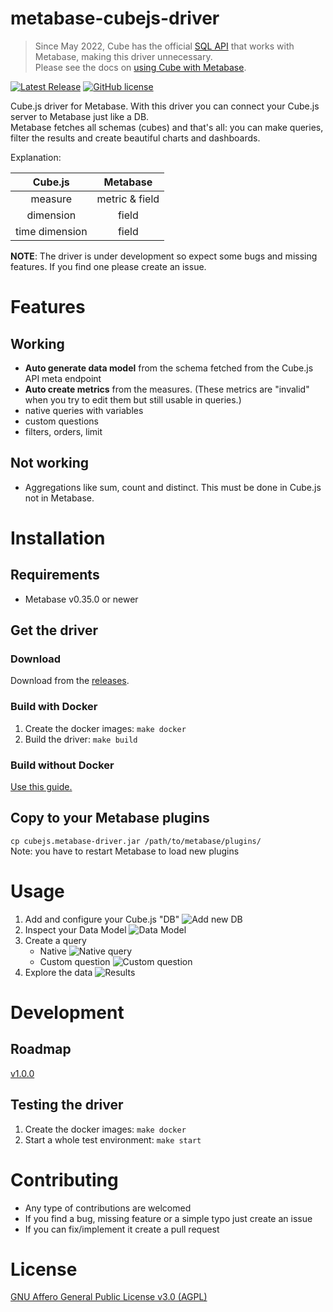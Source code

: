 # metabase-cubejs-driver

> Since May 2022, Cube has the official [SQL API](https://cube.dev/docs/backend/sql) that works with Metabase, making this driver unnecessary.  
> Please see the docs on [using Cube with Metabase](https://cube.dev/docs/config/downstream/metabase). 

[![Latest Release](https://img.shields.io/github/v/release/pyrooka/metabase-cubejs-driver)](https://img.shields.io/github/v/release/pyrooka/metabase-cubejs-driver)
[![GitHub license](https://img.shields.io/badge/license-AGPL-05B8CC.svg)](https://raw.githubusercontent.com/pyrooka/metabase-cubejs-driver/master/LICENSE)

Cube.js driver for Metabase. With this driver you can connect your Cube.js server to Metabase just like a DB.  
Metabase fetches all schemas (cubes) and that's all: you can make queries, filter the results and create beautiful charts and dashboards.

Explanation:

|     Cube.js    |    Metabase    |
|:--------------:|:--------------:|
|     measure    | metric & field |
|    dimension   |      field     |
| time dimension |      field     |

**NOTE**: The driver is under development so expect some bugs and missing features. If you find one please create an issue.

# Features
## Working
- **Auto generate data model** from the schema fetched from the Cube.js API meta endpoint
- **Auto create metrics** from the measures. (These metrics are "invalid" when you try to edit them but still usable in queries.)
- native queries with variables
- custom questions
- filters, orders, limit
## Not working
- Aggregations like sum, count and distinct. This must be done in Cube.js not in Metabase.

# Installation
## Requirements
- Metabase v0.35.0 or newer
## Get the driver
### Download
Download from the [releases](https://github.com/pyrooka/metabase-cubejs-driver/releases).
### Build with Docker
1. Create the docker images: `make docker`
2. Build the driver: `make build`

### Build without Docker
[Use this guide.](https://github.com/tlrobinson/metabase-http-driver/blob/master/README.md#building-the-driver)

## Copy to your Metabase plugins
`cp cubejs.metabase-driver.jar /path/to/metabase/plugins/`  
Note: you have to restart Metabase to load new plugins

# Usage
1. Add and configure your Cube.js "DB" ![Add new DB](./docs/images/config.png)
2. Inspect your Data Model ![Data Model](./docs/images/datamodel.png)
3. Create a query
   - Native ![Native query](./docs/images/nativequery.png)
   - Custom question ![Custom question](./docs/images/customquestion.png)
4. Explore the data ![Results](./docs/images/customresult.png)
# Development
## Roadmap
[v1.0.0](https://github.com/pyrooka/metabase-cubejs-driver/milestone/1)

## Testing the driver
1. Create the docker images: `make docker`
2. Start a whole test environment: `make start`

# Contributing
- Any type of contributions are welcomed
- If you find a bug, missing feature or a simple typo just create an issue
- If you can fix/implement it create a pull request

# License
[GNU Affero General Public License v3.0 (AGPL)](https://github.com/pyrooka/metabase-cubejs-driver/blob/master/LICENSE)
